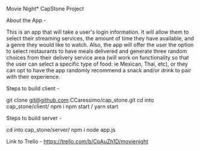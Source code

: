Movie Night* CapStone Project

About the App -

This is an app that will take a user's login information. It will allow them to select their streaming services, the amount of time they have available, and a genre they would like to watch. Also, the app will offer the user the option to select restaurants to have meals delivered and generate three random choices from their delivery service area (will work on functionality so that the user can select a specific type of food: ie Mexican, Thai, etc), or they can opt to have the app randomly recommend a snack and/or drink to pair with their experience.

Steps to build client -

git clone git@github.com:CCaressimo/cap_stone.git
cd into cap_stone/client/
npm i
npm start / yarn start

Steps to build server -

cd into cap_stone/server/
npm i 
node app.js

Link to Trello - https://trello.com/b/CpAuZh1D/movienight
